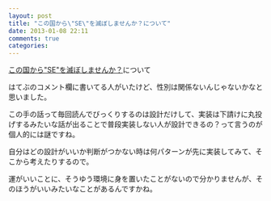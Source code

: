 ```yaml
---
layout: post
title: "この国から\"SE\"を滅ぼしませんか？について"
date: 2013-01-08 22:11
comments: true
categories:
---
```


[この国から"SE"を滅ぼしませんか？](http://www.coppermine.jp/docs/scribbles/2013/01/se.html)について

はてぶのコメント欄に書いてる人がいたけど、性別は関係ないんじゃないかなと思いました。

この手の話って毎回読んでびっくりするのは設計だけして、実装は下請けに丸投げするみたいな話が出ることで普段実装しない人が設計できるの？って言うのが個人的には謎ですね。

自分はどの設計がいいか判断がつかない時は何パターンが先に実装してみて、そこから考えたりするので。

運がいいことに、そうゆう環境に身を置いたことがないので分かりませんが、そのほうがいいみたいなことがあるんですかね。
